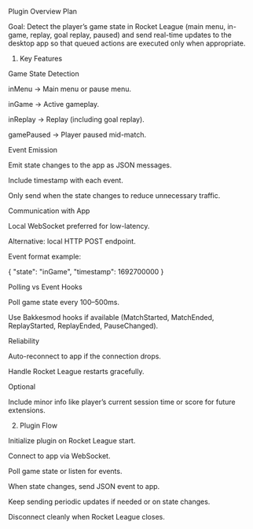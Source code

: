 Plugin Overview Plan

Goal:
Detect the player’s game state in Rocket League (main menu, in-game, replay, goal replay, paused) and send real-time updates to the desktop app so that queued actions are executed only when appropriate.

1. Key Features

Game State Detection

inMenu → Main menu or pause menu.

inGame → Active gameplay.

inReplay → Replay (including goal replay).

gamePaused → Player paused mid-match.

Event Emission

Emit state changes to the app as JSON messages.

Include timestamp with each event.

Only send when the state changes to reduce unnecessary traffic.

Communication with App

Local WebSocket preferred for low-latency.

Alternative: local HTTP POST endpoint.

Event format example:

{
  "state": "inGame",
  "timestamp": 1692700000
}


Polling vs Event Hooks

Poll game state every 100–500ms.

Use Bakkesmod hooks if available (MatchStarted, MatchEnded, ReplayStarted, ReplayEnded, PauseChanged).

Reliability

Auto-reconnect to app if the connection drops.

Handle Rocket League restarts gracefully.

Optional

Include minor info like player’s current session time or score for future extensions.

2. Plugin Flow

Initialize plugin on Rocket League start.

Connect to app via WebSocket.

Poll game state or listen for events.

When state changes, send JSON event to app.

Keep sending periodic updates if needed or on state changes.

Disconnect cleanly when Rocket League closes.